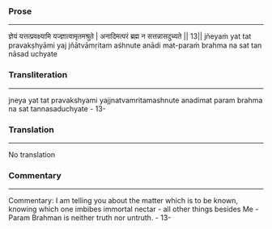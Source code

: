 ### Prose 
 --- 
ज्ञेयं यत्तत्प्रवक्ष्यामि यज्ज्ञात्वामृतमश्रुते |
अनादिमत्परं ब्रह्म न सत्तन्नासदुच्यते || 13||
jñeyaṁ yat tat pravakṣhyāmi yaj jñātvāmṛitam aśhnute
anādi mat-paraṁ brahma na sat tan nāsad uchyate

### Transliteration 
 --- 
jneya yat tat pravakshyami yajjnatvamritamashnute anadimat param brahma na sat tannasaduchyate - 13-

### Translation 
 --- 
No translation

### Commentary 
 --- 
Commentary: I am telling you about the matter which is to be known, knowing which one imbibes immortal nectar - all other things besides Me - Param Brahman is neither truth nor untruth. - 13-